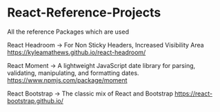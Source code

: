 # React-Reference-Projects
All the reference Packages which are used

React Headroom ->
For Non Sticky Headers, Increased Visibility Area
https://kyleamathews.github.io/react-headroom/ 

React Moment ->
A lightweight JavaScript date library for parsing, validating, manipulating, and formatting dates.
https://www.npmjs.com/package/moment

React Bootstrap ->
The classic mix of React and Bootstrap
https://react-bootstrap.github.io/
